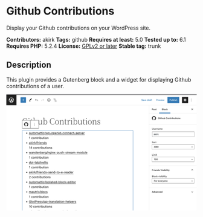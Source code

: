 # Github Contributions

Display your Github contributions on your WordPress site.

**Contributors:** akirk
**Tags:** github
**Requires at least:** 5.0
**Tested up to:** 6.1
**Requires PHP:** 5.2.4
**License:** [GPLv2 or later](http://www.gnu.org/licenses/gpl-2.0.html)
**Stable tag:** trunk

## Description

This plugin provides a Gutenberg block and a widget for displaying Github contributions of a user.

![Screenshot](assets/screenshot-1.png)
